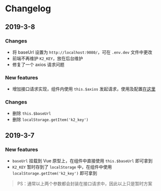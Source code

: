 # Changelog

## 2019-3-8

### Changes
* 将 baseUrl 设置为 `http://localhost:9080/`，可在 `.env.dev` 文件中更改
* 前端不再维护 `K2_KEY`，放在后台维护
* 修复了一个 axios 请求问题

### New features
* 增加接口请求实现，组件内使用 `this.$axios` 发起请求，使用及配置[在这里](./src/libs/kfc-axios/README.md)

### Changes
* 删除 `this.$baseUrl`
* 删除 `localStorage.getItem('k2_key')`


## 2019-3-7

### New features

* `baseUrl` 挂载到 Vue 原型上，在组件中直接使用 `this.$baseUrl` 即可拿到
* `K2_KEY` 暂时存到了 `localStorage` 中，在组件中使用 `localStorage.getItem('k2_key')` 即可拿到

>PS：通常以上两个参数都会封装在接口请求中，因此以上只是暂时方案
